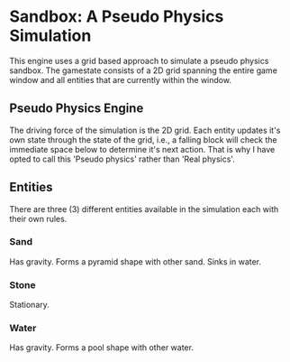 # Sandbox: A Pseudo Physics Simulation
This engine uses a grid based approach to simulate a pseudo physics sandbox. The gamestate consists of a 2D grid spanning the entire game window 
and all entities that are currently within the window.

## Pseudo Physics Engine
The driving force of the simulation is the 2D grid. Each entity updates it's own state through the state of the grid, 
i.e., a falling block will check the immediate space below to determine it's next action. That is why I have opted to call this 'Pseudo physics' rather than
'Real physics'.

## Entities
There are three (3) different entities available in the simulation each with their own rules.
### Sand
Has gravity. Forms a pyramid shape with other sand. Sinks in water.
### Stone
Stationary.
### Water
Has gravity. Forms a pool shape with other water.
